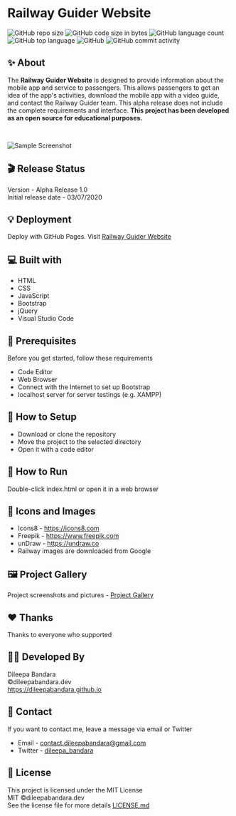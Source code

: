 # Railway Guider Website

![GitHub repo size](https://img.shields.io/github/repo-size/dileepabandara/railway_guider_web?color=red&label=repository%20size)
![GitHub code size in bytes](https://img.shields.io/github/languages/code-size/dileepabandara/railway_guider_web?color=red)
![GitHub language count](https://img.shields.io/github/languages/count/dileepabandara/railway_guider_web)
![GitHub top language](https://img.shields.io/github/languages/top/dileepabandara/railway_guider_web)
![GitHub](https://img.shields.io/github/license/dileepabandara/railway_guider_web?color=yellow)
![GitHub commit activity](https://img.shields.io/github/commit-activity/m/dileepabandara/railway_guider_web?color=brightgreen&label=commits)

## ✨ About

The **Railway Guider Website** is designed to provide information about the mobile app and service to passengers. This allows passengers to get an idea of the app's activities, download the mobile app with a video guide, and contact the Railway Guider team. This alpha release does not include the complete requirements and interface. **This project has been developed as an open source for educational purposes.**

<br>

![Sample Screenshot](https://dileepabandara.github.io/public-images/projects/railway-guider-web-preview.png)

## 🎬 Release Status

Version - Alpha Release 1.0  
Initial release date - 03/07/2020

## 💡 Deployment

Deploy with GitHub Pages. Visit [Railway Guider Website](https://dileepabandara.github.io/railway_guider_web/)

## 💻 Built with

- HTML
- CSS
- JavaScript
- Bootstrap
- jQuery
- Visual Studio Code

## 📌 Prerequisites

Before you get started, follow these requirements

- Code Editor
- Web Browser
- Connect with the Internet to set up Bootstrap
- localhost server for server testings (e.g. XAMPP)

## 🍃 How to Setup

- Download or clone the repository
- Move the project to the selected directory
- Open it with a code editor

## 🚀 How to Run

Double-click index.html or open it in a web browser

## 📸 Icons and Images

- Icons8 - https://icons8.com
- Freepik - https://www.freepik.com
- unDraw - https://undraw.co
- Railway images are downloaded from Google

## 🖼️ Project Gallery

Project screenshots and pictures - [Project Gallery](https://dileepabandara.github.io/project-gallery)

## ❤️ Thanks

Thanks to everyone who supported

## 👨‍💻 Developed By

Dileepa Bandara  
©dileepabandara.dev  
https://dileepabandara.github.io

## 💬 Contact

If you want to contact me, leave a message via email or Twitter

- Email - <contact.dileepabandara@gmail.com>
- Twitter - [dileepa_bandara](https://twitter.com/dileepa_bandara)

## 📜 License

This project is licensed under the MIT License  
MIT ©dileepabandara.dev  
See the license file for more details [LICENSE.md](https://github.com/dileepabandara/railway_guider_web/blob/main/LICENSE)
